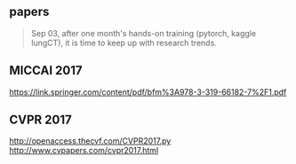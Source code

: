 ## papers

> Sep 03, after one month's hands-on training (pytorch, kaggle lungCT), it is time to keep up with research trends.

## MICCAI 2017
https://link.springer.com/content/pdf/bfm%3A978-3-319-66182-7%2F1.pdf


## CVPR 2017
http://openaccess.thecvf.com/CVPR2017.py
http://www.cvpapers.com/cvpr2017.html
